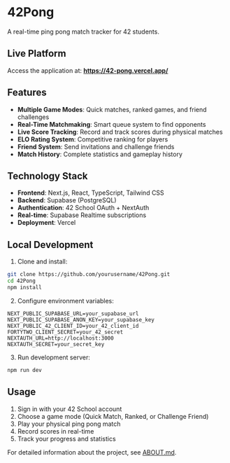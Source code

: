 # 42Pong

A real-time ping pong match tracker for 42 students.

## Live Platform

Access the application at: **https://42-pong.vercel.app/**

## Features

- **Multiple Game Modes**: Quick matches, ranked games, and friend challenges
- **Real-Time Matchmaking**: Smart queue system to find opponents
- **Live Score Tracking**: Record and track scores during physical matches
- **ELO Rating System**: Competitive ranking for players
- **Friend System**: Send invitations and challenge friends
- **Match History**: Complete statistics and gameplay history

## Technology Stack

- **Frontend**: Next.js, React, TypeScript, Tailwind CSS
- **Backend**: Supabase (PostgreSQL)
- **Authentication**: 42 School OAuth + NextAuth
- **Real-time**: Supabase Realtime subscriptions
- **Deployment**: Vercel

## Local Development

1. Clone and install:
```bash
git clone https://github.com/yourusername/42Pong.git
cd 42Pong
npm install
```

2. Configure environment variables:
```env
NEXT_PUBLIC_SUPABASE_URL=your_supabase_url
NEXT_PUBLIC_SUPABASE_ANON_KEY=your_supabase_key
NEXT_PUBLIC_42_CLIENT_ID=your_42_client_id
FORTYTWO_CLIENT_SECRET=your_42_secret
NEXTAUTH_URL=http://localhost:3000
NEXTAUTH_SECRET=your_secret_key
```

3. Run development server:
```bash
npm run dev
```

## Usage

1. Sign in with your 42 School account
2. Choose a game mode (Quick Match, Ranked, or Challenge Friend)
3. Play your physical ping pong match
4. Record scores in real-time
5. Track your progress and statistics

For detailed information about the project, see [ABOUT.md](./ABOUT.md).